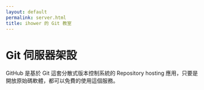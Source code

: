```yaml
---
layout: default
permalink: server.html
title: ihower 的 Git 教室
---
```


# Git 伺服器架設

GitHub 是基於 Git 這套分散式版本控制系統的 Repository hosting 應用，只要是開放原始碼軟體，都可以免費的使用這個服務。